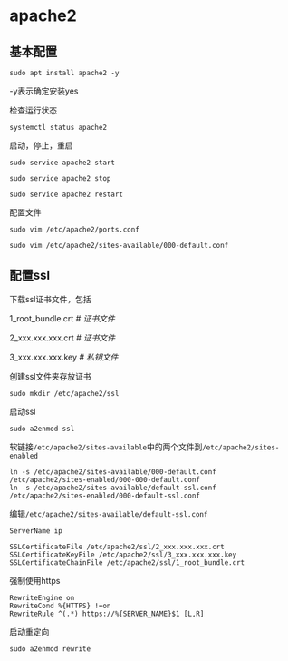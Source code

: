 # apache2

## 基本配置

```
sudo apt install apache2 -y
```

-y表示确定安装yes

检查运行状态

```
systemctl status apache2
```

启动，停止，重启

```
sudo service apache2 start

sudo service apache2 stop

sudo service apache2 restart
```

配置文件


```
sudo vim /etc/apache2/ports.conf

sudo vim /etc/apache2/sites-available/000-default.conf

```

## 配置ssl

下载ssl证书文件，包括

1_root_bundle.crt    *# 证书文件* 

2_xxx.xxx.xxx.crt *# 证书文件* 

3_xxx.xxx.xxx.key *# 私钥文件*

创建ssl文件夹存放证书

```
sudo mkdir /etc/apache2/ssl
```

启动ssl

```
sudo a2enmod ssl
```

软链接`/etc/apache2/sites-available`中的两个文件到`/etc/apache2/sites-enabled`

```
ln -s /etc/apache2/sites-available/000-default.conf /etc/apache2/sites-enabled/000-000-default.conf
ln -s /etc/apache2/sites-available/default-ssl.conf /etc/apache2/sites-enabled/000-default-ssl.conf
```

编辑`/etc/apache2/sites-available/default-ssl.conf`

```
ServerName ip

SSLCertificateFile /etc/apache2/ssl/2_xxx.xxx.xxx.crt
SSLCertificateKeyFile /etc/apache2/ssl/3_xxx.xxx.xxx.key
SSLCertificateChainFile /etc/apache2/ssl/1_root_bundle.crt
```

强制使用https

```
RewriteEngine on
RewriteCond %{HTTPS} !=on
RewriteRule ^(.*) https://%{SERVER_NAME}$1 [L,R]
```

启动重定向

```
sudo a2enmod rewrite
```

